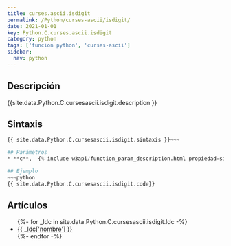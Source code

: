 ```yaml
---
title: curses.ascii.isdigit
permalink: /Python/curses-ascii/isdigit/
date: 2021-01-01
key: Python.C.curses.ascii.isdigit
category: python
tags: ['funcion python', 'curses-ascii']
sidebar: 
  nav: python
---
```


## Descripción
{{site.data.Python.C.cursesascii.isdigit.description }}

## Sintaxis
~~~python
{{ site.data.Python.C.cursesascii.isdigit.sintaxis }}~~~

## Parámetros
* **c**,  {% include w3api/function_param_description.html propiedad=site.data.Python.C.curses.ascii.isdigit valor="c" %}

## Ejemplo
~~~python
{{ site.data.Python.C.cursesascii.isdigit.code}}
~~~

## Artículos
<ul>
{%- for _ldc in site.data.Python.C.cursesascii.isdigit.ldc -%}
   <li>
       <a href="{{_ldc['url'] }}">{{ _ldc['nombre'] }}</a>
   </li>
{%- endfor -%}
</ul>
